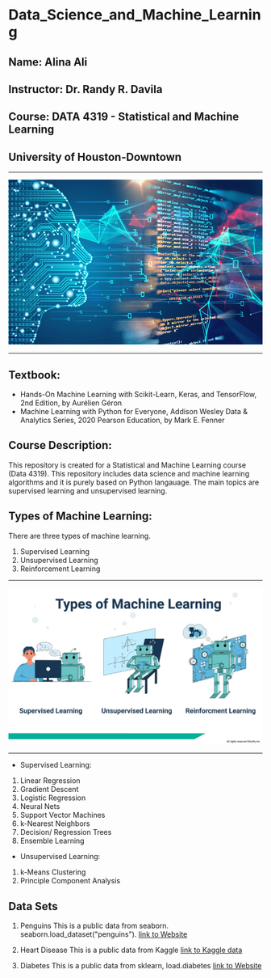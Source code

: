# Data_Science_and_Machine_Learning

## Name: Alina Ali

## Instructor: Dr. Randy R. Davila

## Course: DATA 4319 - Statistical and Machine Learning 

## University of Houston-Downtown

---

<p align="center">
    <img src="Machine-Learning.jpeg" width="700" hight ="800">
</p>

---

## Textbook:

- Hands-On Machine Learning with Scikit-Learn, Keras, and TensorFlow, 2nd Edition, by Aurélien Géron
- Machine Learning with Python for Everyone, Addison Wesley Data & Analytics Series, 2020 Pearson Education, by Mark E. Fenner


## Course Description:

This repository is created for a Statistical and Machine Learning course (Data 4319). This repository includes data science and machine learning algorithms and it is purely based on Python langauage. The main topics are supervised learning and unsupervised learning. 

## Types of Machine Learning:

There are three types of machine learning.

1. Supervised Learning
2. Unsupervised Learning
3. Reinforcement Learning
---

<p align="center">
    <img src="machine-learning.jpg" width="700" hight ="800">
</p>

---

- Supervised Learning:

 1. Linear Regression
 2. Gradient Descent
 3. Logistic Regression
 4. Neural Nets
 5. Support Vector Machines
 6. k-Nearest Neighbors
 7. Decision/ Regression Trees
 8. Ensemble Learning
 

- Unsupervised Learning:

 1. k-Means Clustering
 2. Principle Component Analysis


## Data Sets

1. Penguins
This is a public data from seaborn. seaborn.load_dataset("penguins"). [link to Website](https://seaborn.pydata.org/generated/seaborn.load_dataset.html)

2. Heart Disease
This is a public data from Kaggle [link to Kaggle data](https://www.kaggle.com/datasets/johnsmith88/heart-disease-dataset)

3. Diabetes
This is a public data from sklearn, load.diabetes [link to Website](https://scikit-learn.org/stable/modules/generated/sklearn.datasets.load_diabetes.html#sklearn.datasets.load_diabetes)
